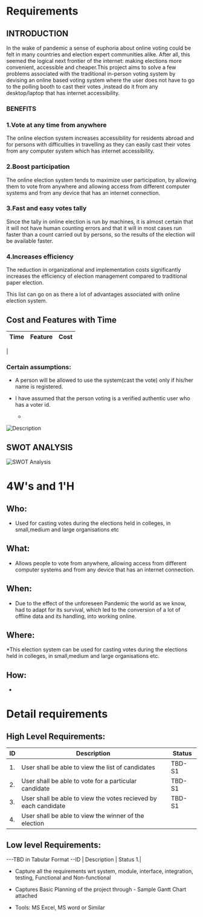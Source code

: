 # Requirements

## INTRODUCTION
 In the wake of pandemic  a sense of euphoria about online voting could be felt in many countries and election expert communities alike. After all, this seemed the logical next frontier of the internet: making elections more convenient, accessible and cheaper.This project aims to solve a few problems associated with the  traditional in-person voting system by devising an online based voting system where the user does not have to go to the polling booth to cast their votes ,instead do it from any desktop/laptop that has internet accessibility.


### BENEFITS

### 1.Vote at any time from anywhere
The online election system increases accessibility for residents abroad and for persons with difficulties in travelling as they can easily cast their votes from any computer system which has internet accessibility.

### 2.Boost participation
The online election system tends to maximize user participation, by allowing them to vote from anywhere and allowing access from different computer systems and from any device that has an internet connection.

### 3.Fast and easy votes tally
Since the tally in online election is run by machines, it is almost certain that it will not have human counting errors and that it will in most cases run faster than a count carried out by persons, so the results of the election will be available faster.

### 4.Increases efficiency
The reduction in organizational and implementation costs significantly increases the efficiency of election management compared to traditional paper election.

This list can go on as there a lot of advantages associated with online election system.

## Cost and Features with Time 
| Time | Feature | Cost |
| ----- | ----- | ----- |
| 


### Certain assumptions:
* A person will be allowed to use the system(cast the vote) only if his/her name is registered.
* I have assumed that the person voting is a verified authentic user who has a voter id.

    * 
![Description]()


## SWOT ANALYSIS
![SWOT Analysis](https://github.com/257841/Miniproject.git/main/1_Requirements/swot.png)

# 4W&#39;s and 1&#39;H

## Who:
* Used for casting votes during the elections held in colleges, in small,medium and large organisations etc

## What:
* Allows people to vote from anywhere, allowing access from different computer systems and from any device that has an internet connection.

## When:
* Due to the effect of the unforeseen Pandemic the world as we know, had to adapt for its survival, which led to the conversion of a lot of offline data and its handling, into working online.

## Where:
*This election system can be used for casting votes during the elections held in colleges, in small,medium and large organisations etc.

## How:
* 

# Detail requirements
## High Level Requirements: 

| ID | Description  | Status | 
| ----- | -----  | ---------|
|1. | User shall be able to view the list of candidates  | TBD-S1 | 
|2. | User shall be able to vote for a particular candidate| TBD-S1 |
|3. | User shall be able to view the votes recieved by each candidate  | TBD-S1 |
|4. | User shall be able to view the winner of the election |  | TBD-S1 |

##  Low level Requirements:
---TBD in Tabular Format
--ID | Description | Status
   1.|
 




* Capture all the requirements wrt system, module, interface, integration, testing, Functional and Non-functional
* Captures Basic Planning of the project through - Sample Gantt Chart attached

* Tools: MS Excel, MS word or Similar


